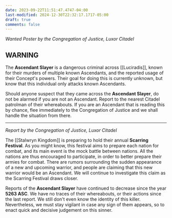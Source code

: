 ```yaml
---
date: 2023-09-22T11:51:47.4747-04:00
last-modified: 2024-12-30T22:32:17.1717-05:00
draft: true
comments: false
---
```

*Wanted Poster by the Congregation of Justice, Luxor Citadel*

## WARNING

The **Ascendant Slayer** is a dangerous criminal across [[Luciradis]], known for their murders of multiple known Ascendants, and the reported usage of their Concept's powers. Their goal for doing this is currently unknown, but know that this individual only attacks known Ascendants.

Should anyone suspect that they came across the **Ascendant Slayer**, do not be alarmed if you are not an Ascendant. Report to the nearest Citadel patrolman of their whereabouts. If you are an Ascendant that is reading this by chance, flee immediately to the Congregation of Justice and we shall handle the situation from there.

---

*Report by the Congregation of Justice, Luxor Citadel*

The [[Stalwryn Kingdom]] is preparing to hold their annual **Scarring Festival**. As you might know, this festival aims to prepare each nation for combat, and its main event is the mock battle between nations. All the nations are thus encouraged to participate, in order to better prepare their armies for combat. There are rumors surrounding the sudden appearance of a new and upcoming warrior, and people are claiming that this new warrior would be an Ascendant. We will continue to investigate this claim as the Scarring Festival draws closer.

Reports of the **Ascendant Slayer** have continued to decrease since the year **5263 ASC**. We have no traces of their whereabouts, or their actions since the last report. We still don't even know the identity of this killer. Nevertheless, we must stay vigilant in case any sign of them appears, so to enact quick and decisive judgement on this sinner.